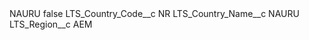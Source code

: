 <?xml version="1.0" encoding="UTF-8"?>
<CustomMetadata xmlns="http://soap.sforce.com/2006/04/metadata" xmlns:xsi="http://www.w3.org/2001/XMLSchema-instance" xmlns:xsd="http://www.w3.org/2001/XMLSchema">
    <label>NAURU</label>
    <protected>false</protected>
    <values>
        <field>LTS_Country_Code__c</field>
        <value xsi:type="xsd:string">NR</value>
    </values>
    <values>
        <field>LTS_Country_Name__c</field>
        <value xsi:type="xsd:string">NAURU</value>
    </values>
    <values>
        <field>LTS_Region__c</field>
        <value xsi:type="xsd:string">AEM</value>
    </values>
</CustomMetadata>
